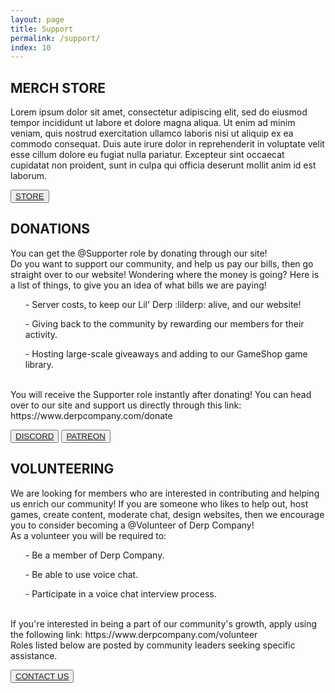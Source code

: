 ```yaml
---
layout: page
title: Support
permalink: /support/
index: 10
---
```


<div class="section hideTopBorder">
  <div class="sectionColumnFullWidth">
    <h2>MERCH STORE</h2>
    <p>Lorem ipsum dolor sit amet, consectetur adipiscing elit, sed do eiusmod tempor incididunt ut labore et dolore magna aliqua. Ut enim ad minim veniam, quis nostrud exercitation ullamco laboris nisi ut aliquip ex ea commodo consequat. Duis aute irure dolor in reprehenderit in voluptate velit esse cillum dolore eu fugiat nulla pariatur. Excepteur sint occaecat cupidatat non proident, sunt in culpa qui officia deserunt mollit anim id est laborum.</p>
  </div>
  <div class="sectionColumnFullWidth flexAlignCenter">
    <button class="navButton">
      <a href="https://derpcompany.creator-spring.com/">STORE</a>
    </button>
  </div>
</div>

<div class="section">
  <div class="sectionColumnFullWidth">
    <h2>DONATIONS</h2>
    <p>
      You can get the @Supporter role by donating through our site!
      <br>
      Do you want to support our community, and help us pay our bills, then go straight over to our website!
      Wondering where the money is going? Here is a list of things, to give you an idea of what bills we are paying!
      <br>
      <ul>- Server costs, to keep our Lil' Derp :lilderp: alive, and our website!</ul>
      <ul>- Giving back to the community by rewarding our members for their activity.</ul>
      <ul>- Hosting large-scale giveaways and adding to our GameShop game library.</ul>
      <br>
      You will receive the Supporter role instantly after donating! 
      You can head over to our site and support us directly through this link: https://www.derpcompany.com/donate
    </p>
  </div>
  <div class="sectionColumnFullWidth flexAlignCenter">
    <button class="navButton">
      <a href="http://discord.derpcompany.com/">DISCORD</a>
    </button>
    <button class="navButton">
      <a href="https://www.patreon.com/derpcompany/">PATREON</a>
    </button>
  </div>
</div>

<div class="section hideBottomBorder">
  <div class="sectionColumnFullWidth">
    <h2>VOLUNTEERING</h2>
    <p>
      We are looking for members who are interested in contributing and helping us enrich our community! If you are someone who likes to help out, host games, create content, moderate chat, design websites, then we encourage you to consider becoming a @Volunteer of Derp Company! 
      <br>
      As a volunteer you will be required to:
      <br>
      <ul>- Be a member of Derp Company.</ul>
      <ul>- Be able to use voice chat.</ul>
      <ul>- Participate in a voice chat interview process.</ul>
      <br>
      If you're interested in being a part of our community's growth, apply using the following link: 
      https://www.derpcompany.com/volunteer
      <br>
      Roles listed below are posted by community leaders seeking specific assistance.
    </p>
  </div>
  <div class="sectionColumnFullWidth flexAlignCenter">
    <button class="navButton">
      <a href="http://discord.derpcompany.com/">CONTACT US</a>
    </button>
  </div>
</div>

